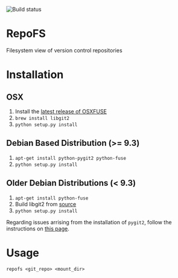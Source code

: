 ![Build status](https://api.travis-ci.org/AUEB-BALab/RepoFS.png?branch=master)

RepoFS
======
Filesystem view of version control repositories

Installation
=======================

OSX
---
1. Install the [latest release of
   OSXFUSE](https://github.com/osxfuse/osxfuse/releases)
2. `brew install libgit2`
3. `python setup.py install`

Debian Based Distribution (\>= 9.3)
--------------------------------
1. `apt-get install python-pygit2 python-fuse`
2. `python setup.py install`

Older Debian Distributions (\< 9.3)
---------------------------------
1. `apt-get install python-fuse`
2. Build libgit2 from [source](https://github.com/libgit2/libgit2#quick-start)
3. `python setup.py install`

Regarding issues arrising from the installation of `pygit2`,
follow the instructions on [this page](http://www.pygit2.org/install.html).

Usage
=====

`repofs <git_repo> <mount_dir>`
